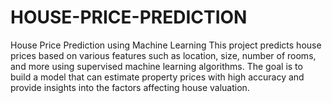 # HOUSE-PRICE-PREDICTION
House Price Prediction using Machine Learning This project predicts house prices based on various features such as location, size, number of rooms, and more using supervised machine learning algorithms. The goal is to build a model that can estimate property prices with high accuracy and provide insights into the factors affecting house valuation.
